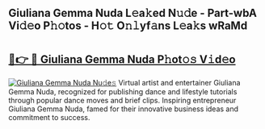 ## Giuliana Gemma Nuda L𝚎a𝚔ed N𝚞𝚍e - Part-wbA Vi𝚍𝚎o P𝚑𝚘tos - H𝚘𝚝 O𝚗𝚕yf𝚊ns L𝚎a𝚔s wRaMd

# <h2><a href="http://kf7b44.oniu.top/?m=Giuliana+Gemma+Nuda">🔗👉 🔴 Giuliana Gemma Nuda P𝚑ot𝚘𝚜 V𝚒d𝚎o</a></h2>

[![Giuliana Gemma Nuda Nu𝚍e𝚜](https://i.imgur.com/0qMVB7G.gif)](http://kf7b44.oniu.top/?m=Giuliana+Gemma+Nuda)
Virtual artist and entertainer Giuliana Gemma Nuda, recognized for publishing dance and lifestyle tutorials through popular dance moves and brief clips. Inspiring entrepreneur Giuliana Gemma Nuda, famed for their innovative business ideas and commitment to success.  
